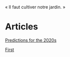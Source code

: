 « Il faut cultiver notre jardin. »

# Articles

[Predictions for the 2020s](predictions.html)

[First](first.html)